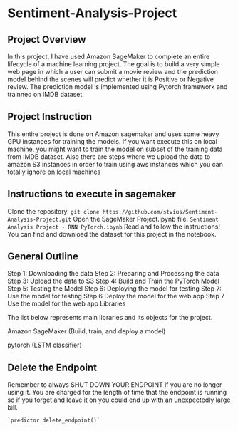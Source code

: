 # Sentiment-Analysis-Project

## Project Overview

In this project, I have used Amazon SageMaker to complete an entire lifecycle of a machine learning project. The goal is to build a very simple web page in which a user can submit a movie review and the prediction model behind the scenes will predict whether it is Positive or Negative review. The prediction model is implemented using Pytorch framework and trainned on IMDB dataset.

## Project Instruction

This entire project is done on Amazon sagemaker and uses some heavy GPU instances for training the models. If you want execute this on local machine, you might want to train the model on subset of the training data from IMDB dataset. Also there are steps where we upload the data to amazon S3 instances in order to train using aws instances which you can totally ignore on local machines

## Instructions to execute in sagemaker

Clone the repository.
	`git clone https://github.com/stvius/Sentiment-Analysis-Project.git`
Open the SageMaker Project.ipynb file.
	`Sentiment Analysis Project - RNN PyTorch.ipynb`
Read and follow the instructions! You can find and download the dataset for this project in the notebook.

## General Outline

Step 1: Downloading the data
Step 2: Preparing and Processing the data
Step 3: Upload the data to S3
Step 4: Build and Train the PyTorch Model
Step 5: Testing the Model
Step 6: Deploying the model for testing
Step 7: Use the model for testing
Step 6 Deploy the model for the web app
Step 7 Use the model for the web app
Libraries

The list below represents main libraries and its objects for the project.

Amazon SageMaker (Build, train, and deploy a model)

pytorch (LSTM classifier)

## Delete the Endpoint

Remember to always SHUT DOWN YOUR ENDPOINT if you are no longer using it. You are charged for the length of time that the endpoint is running so if you forget and leave it on you could end up with an unexpectedly large bill.

	`predictor.delete_endpoint()`
